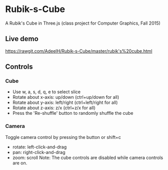 # Rubik-s-Cube
A Rubik's Cube in Three.js (class project for Computer Graphics, Fall 2015)

## Live demo
https://rawgit.com/AdeelH/Rubik-s-Cube/master/rubik's%20cube.html

## Controls
### Cube
- Use w, a, s, d, q, e to select slice
- Rotate about x-axis: up/down (ctrl+up/down for all)
- Rotate about y-axis: left/right (ctrl+left/right for all)
- Rotate about z-axis: z/x (ctrl+z/x for all)
- Press the 'Re-shuffle' button to randomly shuffle the cube

### Camera
Toggle camera control by pressing the button or shift+c
- rotate: left-click-and-drag
- pan: right-click-and-drag
- zoom: scroll
Note: The cube controls are disabled while camera controls are on.
